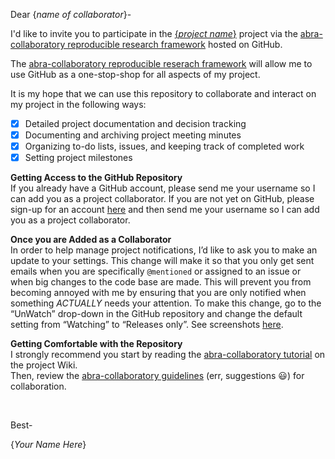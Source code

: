 Dear {_name of collaborator_}-


I'd like to invite you to participate in the [{_project name_}](https://github.com/tuh8888/Dep2Rel) project via the [abra-collaboratory reproducible research framework](https://github.com/callahantiff/Abra-Collaboratory) hosted on GitHub.

The [abra-collaboratory reproducible reserach framework](https://github.com/callahantiff/Abra-Collaboratory) will allow me to use GitHub as a one-stop-shop for all aspects of my project.

It is my hope that we can use this repository to collaborate and interact on my project in the following ways:
  - [x] Detailed project documentation and decision tracking
  - [x] Documenting and archiving project meeting minutes
  - [x] Organizing to-do lists, issues, and keeping track of completed work
  - [x] Setting project milestones
 
**Getting Access to the GitHub Repository**  
If you already have a GitHub account, please send me your username so I can add you as a project collaborator.
If you are not yet on GitHub, please sign-up for an account [here](https://github.com/) and then send me your username so I can add you as a project collaborator.

**Once you are Added as a Collaborator**  
In order to help manage project notifications, I’d like to ask you to make an update to your settings. This change will make it so that you only get sent emails when you are specifically `@mentioned` or assigned to an issue or when big changes to the code base are made. This will prevent you from becoming annoyed with me by ensuring that you are only notified when something _ACTUALLY_ needs your attention.
To make this change, go to the “UnWatch” drop-down in the GitHub repository and change the default setting from “Watching” to “Releases only”. See screenshots [here](https://github.com/callahantiff/Abra-Collaboratory/wiki/Using-GitHub-as-a-Reproducible-Research-Platform#notifications).

**Getting Comfortable with the Repository**  
I strongly recommend you start by reading the [abra-collaboratory tutorial](https://github.com/tuh8888/Dep2Rel/wiki/Using-GitHub-as-a-Reproducible-Research-Platform) on the project Wiki.  
Then, review the [abra-collaboratory guidelines](https://github.com/callahantiff/Abra-Collaboratory/wiki/Our-Reproducible-Repository-Guidelines-%F0%9F%98%83) (err, suggestions :smiley:) for collaboration.

<br>

Best-

{_Your Name Here_}

